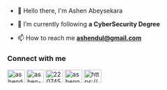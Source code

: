 - 🙌 Hello there, I'm Ashen Abeysekara

- 🌱 I’m currently following **a CyberSecurity Degree**

- 📫 How to reach me **ashendul@gmail.com**

### Connect with me
<p align="left">
<a href="https://twitter.com/ashendulsanka" target="blank"><img align="center" src="https://raw.githubusercontent.com/rahuldkjain/github-profile-readme-generator/master/src/images/icons/Social/twitter.svg" alt="ashendulsanka" height="30" width="40" /></a>
<a href="https://linkedin.com/in/ashen-abeysekara" target="blank"><img align="center" src="https://raw.githubusercontent.com/rahuldkjain/github-profile-readme-generator/master/src/images/icons/Social/linked-in-alt.svg" alt="ashen-abeysekara" height="30" width="40" /></a>
<a href="https://stackoverflow.com/users/22074511" target="blank"><img align="center" src="https://raw.githubusercontent.com/rahuldkjain/github-profile-readme-generator/master/src/images/icons/Social/stack-overflow.svg" alt="22074511" height="30" width="40" /></a>
<a href="https://instagram.com/ashennn.___" target="blank"><img align="center" src="https://raw.githubusercontent.com/rahuldkjain/github-profile-readme-generator/master/src/images/icons/Social/instagram.svg" alt="ashennn.___" height="30" width="40" /></a>
<a href="https://discord.gg/https://discord.gg/GES46YWcru" target="blank"><img align="center" src="https://raw.githubusercontent.com/rahuldkjain/github-profile-readme-generator/master/src/images/icons/Social/discord.svg" alt="https://discord.gg/GES46YWcru" height="30" width="40" /></a>
</p>
